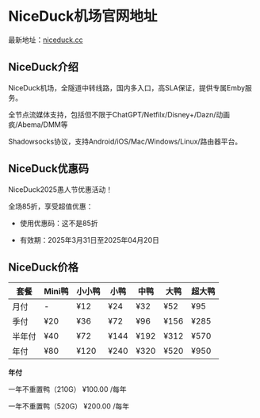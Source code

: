 # NiceDuck机场官网地址

最新地址：[niceduck.cc](https://my.niceduck.io/#/register?code=ewLAtHQK)

## NiceDuck介绍

NiceDuck机场，全隧道中转线路，国内多入口，高SLA保证，提供专属Emby服务。

全节点流媒体支持，包括但不限于ChatGPT/Netfilx/Disney+/Dazn/动画疯/Abema/DMM等

Shadowsocks协议，支持Android/iOS/Mac/Windows/Linux/路由器平台。

## NiceDuck优惠码

NiceDuck2025愚人节优惠活动！

全场85折，享受超值优惠：

- 使用优惠码：这不是85折

- 有效期：2025年3月31日至2025年04月20日

## NiceDuck价格

|套餐|Mini鸭|小小鸭|小鸭|中鸭|大鸭|超大鸭|
|----|----|----|----|----|----|----|
|月付|-|¥12|¥24|¥32|¥52|¥95|
|季付|¥20|¥36|¥72|¥96|¥156|¥285|
|半年付|¥40|¥72|¥144|¥192|¥312|¥570|
|年付|¥80|¥120|¥240|¥320|¥520|¥950|

**年付**

一年不重置鸭（210G） ¥100.00 /每年

一年不重置鸭（520G） ¥200.00 /每年

